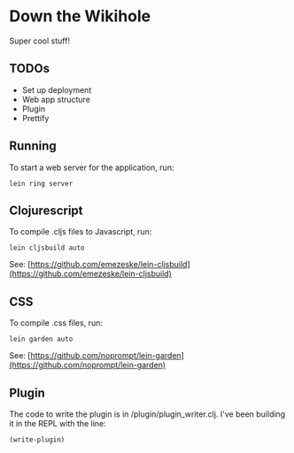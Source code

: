 # Down the Wikihole

Super cool stuff!

## TODOs
- Set up deployment
- Web app structure
- Plugin
- Prettify

## Running

To start a web server for the application, run:

    lein ring server

## Clojurescript

To compile .cljs files to Javascript, run:

    lein cljsbuild auto

See: [https://github.com/emezeske/lein-cljsbuild](https://github.com/emezeske/lein-cljsbuild)

## CSS

To compile .css files, run:

    lein garden auto

See: [https://github.com/noprompt/lein-garden](https://github.com/noprompt/lein-garden)

## Plugin

The code to write the plugin is in /plugin/plugin_writer.clj.
I've been building it in the REPL with the line:

    (write-plugin)
